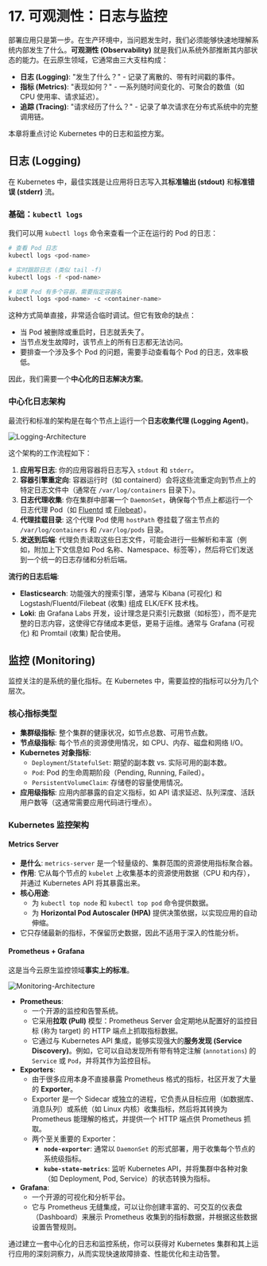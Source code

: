 # 17. 可观测性：日志与监控

部署应用只是第一步。在生产环境中，当问题发生时，我们必须能够快速地理解系统内部发生了什么。**可观测性 (Observability)** 就是我们从系统外部推断其内部状态的能力。在云原生领域，它通常由三大支柱构成：
-   **日志 (Logging)**: "发生了什么？" - 记录了离散的、带有时间戳的事件。
-   **指标 (Metrics)**: "表现如何？" - 一系列随时间变化的、可聚合的数值（如 CPU 使用率、请求延迟）。
-   **追踪 (Tracing)**: "请求经历了什么？" - 记录了单次请求在分布式系统中的完整调用链。

本章将重点讨论 Kubernetes 中的日志和监控方案。

## 日志 (Logging)

在 Kubernetes 中，最佳实践是让应用将日志写入其**标准输出 (stdout)** 和**标准错误 (stderr)** 流。

### 基础：`kubectl logs`
我们可以用 `kubectl logs` 命令来查看一个正在运行的 Pod 的日志：
```bash
# 查看 Pod 日志
kubectl logs <pod-name>

# 实时跟踪日志 (类似 tail -f)
kubectl logs -f <pod-name>

# 如果 Pod 有多个容器，需要指定容器名
kubectl logs <pod-name> -c <container-name>
```
这种方式简单直接，非常适合临时调试。但它有致命的缺点：
-   当 Pod 被删除或重启时，日志就丢失了。
-   当节点发生故障时，该节点上的所有日志都无法访问。
-   要排查一个涉及多个 Pod 的问题，需要手动查看每个 Pod 的日志，效率极低。

因此，我们需要一个**中心化的日志解决方案**。

### 中心化日志架构

最流行和标准的架构是在每个节点上运行一个**日志收集代理 (Logging Agent)**。

![Logging-Architecture](https://i.imgur.com/your-logging-arch-image.png) <!-- 你需要替换成真实的图片链接 -->

这个架构的工作流程如下：
1.  **应用写日志**: 你的应用容器将日志写入 `stdout` 和 `stderr`。
2.  **容器引擎重定向**: 容器运行时（如 containerd）会将这些流重定向到节点上的特定日志文件中（通常在 `/var/log/containers` 目录下）。
3.  **日志代理收集**: 你在集群中部署一个 `DaemonSet`，确保每个节点上都运行一个日志代理 Pod（如 [Fluentd](https://www.fluentd.org/) 或 [Filebeat](https://www.elastic.co/beats/filebeat)）。
4.  **代理挂载目录**: 这个代理 Pod 使用 `hostPath` 卷挂载了宿主节点的 `/var/log/containers` 和 `/var/log/pods` 目录。
5.  **发送到后端**: 代理负责读取这些日志文件，可能会进行一些解析和丰富（例如，附加上下文信息如 Pod 名称、Namespace、标签等），然后将它们发送到一个统一的日志存储和分析后端。

**流行的日志后端**:
-   **Elasticsearch**: 功能强大的搜索引擎，通常与 Kibana (可视化) 和 Logstash/Fluentd/Filebeat (收集) 组成 ELK/EFK 技术栈。
-   **Loki**: 由 Grafana Labs 开发，设计理念是只索引元数据（如标签），而不是完整的日志内容，这使得它存储成本更低，更易于运维。通常与 Grafana (可视化) 和 Promtail (收集) 配合使用。

## 监控 (Monitoring)

监控关注的是系统的量化指标。在 Kubernetes 中，需要监控的指标可以分为几个层次。

### 核心指标类型
-   **集群级指标**: 整个集群的健康状况，如节点总数、可用节点数。
-   **节点级指标**: 每个节点的资源使用情况，如 CPU、内存、磁盘和网络 I/O。
-   **Kubernetes 对象指标**:
    -   `Deployment`/`StatefulSet`: 期望的副本数 vs. 实际可用的副本数。
    -   `Pod`: Pod 的生命周期阶段（Pending, Running, Failed）。
    -   `PersistentVolumeClaim`: 存储卷的容量使用情况。
-   **应用级指标**: 应用内部暴露的自定义指标，如 API 请求延迟、队列深度、活跃用户数等（这通常需要应用代码进行埋点）。

### Kubernetes 监控架构

#### Metrics Server
-   **是什么**: `metrics-server` 是一个轻量级的、集群范围的资源使用指标聚合器。
-   **作用**: 它从每个节点的 `kubelet` 上收集基本的资源使用数据（CPU 和内存），并通过 Kubernetes API 将其暴露出来。
-   **核心用途**:
    -   为 `kubectl top node` 和 `kubectl top pod` 命令提供数据。
    -   为 **Horizontal Pod Autoscaler (HPA)** 提供决策依据，以实现应用的自动伸缩。
-   它只存储最新的指标，不保留历史数据，因此不适用于深入的性能分析。

#### Prometheus + Grafana
这是当今云原生监控领域**事实上的标准**。

![Monitoring-Architecture](https://i.imgur.com/your-monitoring-arch-image.png) <!-- 你需要替换成真实的图片链接 -->

-   **Prometheus**:
    -   一个开源的监控和告警系统。
    -   它采用**拉取 (Pull)** 模型：Prometheus Server 会定期地从配置好的监控目标 (称为 target) 的 HTTP 端点上抓取指标数据。
    -   它通过与 Kubernetes API 集成，能够实现强大的**服务发现 (Service Discovery)**。例如，它可以自动发现所有带有特定注解 (`annotations`) 的 `Service` 或 `Pod`，并将其作为监控目标。
-   **Exporters**:
    -   由于很多应用本身不直接暴露 Prometheus 格式的指标，社区开发了大量的 **Exporter**。
    -   Exporter 是一个 Sidecar 或独立的进程，它负责从目标应用（如数据库、消息队列）或系统（如 Linux 内核）收集指标，然后将其转换为 Prometheus 能理解的格式，并提供一个 HTTP 端点供 Prometheus 抓取。
    -   两个至关重要的 Exporter：
        -   **`node-exporter`**: 通常以 `DaemonSet` 的形式部署，用于收集每个节点的系统级指标。
        -   **`kube-state-metrics`**: 监听 Kubernetes API，并将集群中各种对象（如 Deployment, Pod, Service）的状态转换为指标。
-   **Grafana**:
    -   一个开源的可视化和分析平台。
    -   它与 Prometheus 无缝集成，可以让你创建丰富的、可交互的仪表盘（Dashboard）来展示 Prometheus 收集到的指标数据，并根据这些数据设置告警规则。

通过建立一套中心化的日志和监控系统，你可以获得对 Kubernetes 集群和其上运行应用的深刻洞察力，从而实现快速故障排查、性能优化和主动告警。 
